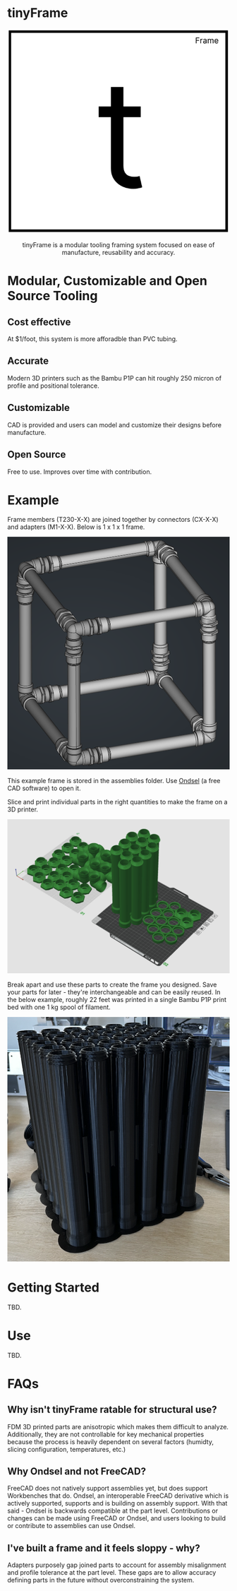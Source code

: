 # tinyFrame

<div align="center">

![logo](/repoData/logo.png)

tinyFrame is a modular tooling framing system focused on ease of manufacture, reusability and accuracy.
</div>

# Modular, Customizable and Open Source Tooling
## Cost effective
At $1/foot, this system is more afforadble than PVC tubing.
## Accurate
Modern 3D printers such as the Bambu P1P can hit roughly 250 micron of profile and positional tolerance.
## Customizable
CAD is provided and users can model and customize their designs before manufacture.
## Open Source
Free to use. Improves over time with contribution.

# Example
Frame members (T230-X-X) are joined together by connectors (CX-X-X) and adapters (M1-X-X). Below is 1 x 1 x 1 frame.

![1](/repoData/SS1.png)


This example frame is stored in the assemblies folder. Use [Ondsel](www.ondsel.com) (a free CAD software) to open it.

Slice and print individual parts in the right quantities to make the frame on a 3D printer.

![sample frame](/repoData/SS2.png)

Break apart and use these parts to create the frame you designed. Save your parts for later - they're interchangeable and can be easily reused. In the below example, roughly 22 feet was printed in a single Bambu P1P print bed with one 1 kg spool of filament.

![printed parts](/repoData/SS3.png)

# Getting Started
TBD.
# Use
TBD.

# FAQs
## Why isn't tinyFrame ratable for structural use?
FDM 3D printed parts are anisotropic which makes them difficult to analyze. Additionally, they are not controllable for key mechanical properties because the process is heavily dependent on several factors (humidty, slicing configuration, temperatures, etc.)

## Why Ondsel and not FreeCAD?
FreeCAD does not natively support assemblies yet, but does support Workbenches that do. Ondsel, an interoperable FreeCAD derivative which is actively supported, supports and is building on assembly support. With that said - Ondsel is backwards compatible at the part level. Contributions or changes can be made using FreeCAD or Ondsel, and users looking to build or contribute to assemblies can use Ondsel.

## I've built a frame and it feels sloppy - why?
Adapters purposely gap joined parts to account for assembly misalignment and profile tolerance at the part level. These gaps are to allow accuracy defining parts in the future without overconstraining the system.
